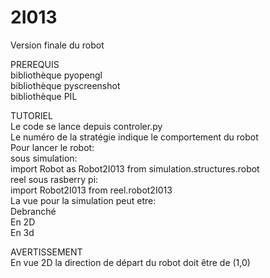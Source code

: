 # 2I013
Version finale du robot

PREREQUIS<br/>
  bibliothèque pyopengl<br/>
  bibliothèque pyscreenshot<br/>
  bibliothèque PIL<br/>

TUTORIEL<br/>
  Le code se lance depuis controler.py<br/>
  Le numéro de la stratégie indique le comportement du robot<br/>
  Pour lancer le robot:<br/>
    sous simulation:<br/>
       import Robot as Robot2I013 from simulation.structures.robot<br/>
    reel sous rasberry pi:<br/>
       import Robot2I013 from reel.robot2I013<br/>
  La vue pour la simulation peut etre:<br/>
    Debranché<br/>
    En 2D<br/>
    En 3d<br/>

AVERTISSEMENT<br/>
  En vue 2D la direction de départ du robot doit être de (1,0)
